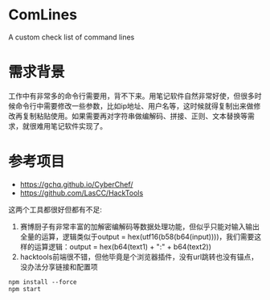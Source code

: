 # ComLines
 A custom check list of command lines

# 需求背景

工作中有非常多的命令行需要用，背不下来。用笔记软件自然非常好使，但很多时候命令行中需要修改一些参数，比如ip地址、用户名等，这时候就得复制出来做修改再复制粘贴使用。如果需要再对字符串做编解码、拼接、正则、文本替换等需求，就很难用笔记软件实现了。

# 参考项目
- https://gchq.github.io/CyberChef/
- https://github.com/LasCC/HackTools

这两个工具都很好但都有不足:
1. 赛博厨子有非常丰富的加解密编解码等数据处理功能，但似乎只能对输入输出全量的运算，逻辑类似于output = hex(utf16(b58(b64(input))))，我们需要这样的运算逻辑：output = hex(b64(text1) + ":" + b64(text2))
2. hacktools前端很不错，但他毕竟是个浏览器插件，没有url跳转也没有锚点，没办法分享链接和配置项

```
npm install --force
npm start
```